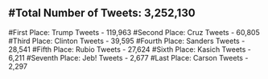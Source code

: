 #Total Number of Tweets: 3,252,130 
---
#First Place: Trump Tweets - 119,963
#Second Place: Cruz Tweets - 60,805
#Third Place: Clinton Tweets - 39,595
#Fourth Place: Sanders Tweets - 28,541
#Fifth Place: Rubio Tweets - 27,624
#Sixth Place: Kasich Tweets - 6,211
#Seventh Place: Jeb! Tweets - 2,677
#Last Place: Carson Tweets - 2,297
